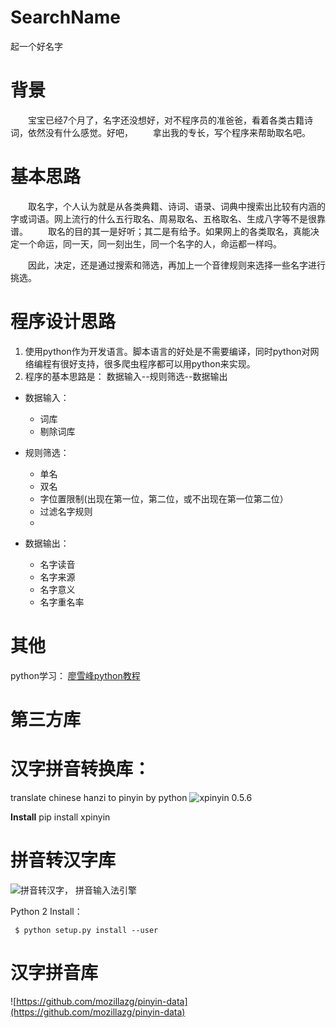 # SearchName
起一个好名字

# 背景

&emsp;&emsp;宝宝已经7个月了，名字还没想好，对不程序员的准爸爸，看着各类古籍诗词，依然没有什么感觉。好吧，
&emsp;&emsp;拿出我的专长，写个程序来帮助取名吧。


# 基本思路

  &emsp;&emsp;取名字，个人认为就是从各类典籍、诗词、语录、词典中搜索出比较有内涵的字或词语。网上流行的什么五行取名、周易取名、五格取名、生成八字等不是很靠谱。 
  &emsp;&emsp;取名的目的其一是好听；其二是有给予。如果网上的各类取名，真能决定一个命运，同一天，同一刻出生，同一个名字的人，命运都一样吗。

  &emsp;&emsp;因此，决定，还是通过搜索和筛选，再加上一个音律规则来选择一些名字进行挑选。

# 程序设计思路

 1. 使用python作为开发语言。脚本语言的好处是不需要编译，同时python对网络编程有很好支持，很多爬虫程序都可以用python来实现。
 2. 程序的基本思路是： 数据输入--规则筛选--数据输出
   * 数据输入： 
   	 * 词库
   	 * 剔除词库
   * 规则筛选：
     * 单名
     * 双名
     * 字位置限制(出现在第一位，第二位，或不出现在第一位第二位）
     * 过滤名字规则
     * 
   
   * 数据输出：
     * 名字读音
     * 名字来源
     * 名字意义
     * 名字重名率

# 其他
python学习：
[廖雪峰python教程](https://www.liaoxuefeng.com/wiki/897692888725344/923056864229984)

# 第三方库

# 汉字拼音转换库：
translate chinese hanzi to pinyin by python
![xpinyin 0.5.6](https://pypi.org/project/xpinyin/)

**Install**
    pip install xpinyin

# 拼音转汉字库

![拼音转汉字， 拼音输入法引擎](https://github.com/letiantian/Pinyin2Hanzi)

  Python 2 Install：

     $ python setup.py install --user

# 汉字拼音库
![https://github.com/mozillazg/pinyin-data](https://github.com/mozillazg/pinyin-data)

